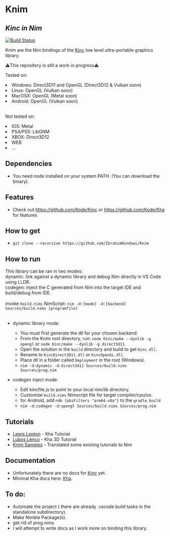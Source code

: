 # Knim
## _Kinc in Nim_

[![Build Status](https://travis-ci.org/joemccann/dillinger.svg?branch=master)](https://travis-ci.org/joemccann/dillinger)

Knim are the Nim bindings of the [Kinc](https://github.com/Kode/Kinc) low level ultra-portable graphics library.

⚠️This repository is still a work in progress⚠️

Tested on:
<li>Windows: Direct3D11 and OpenGL (Direct3D12 & Vulkan soon)</li> 
<li>Linux: OpenGL (Vulkan soon)</li>
<li>MacOSX: OpenGL (Metal soon)</li>
<li>Android: OpenGL (Vulkan soon)</li>

<br>Not tested on:
<li>IOS: Metal</li>
<li>PS4/PS5: LibGNM</li>
<li>XBOX: Direct3D12</li>
<li>WEB</li>
<li>...</li>

## Dependencies

- You need node installed on your system PATH. (You can download the binary).

## Features

- Check out https://github.com/Kode/Kinc or  https://github.com/Kode/Kha for features

## How to get

- ```git clone --recursive https://github.com/IbrahimHindawi/Knim```

## How to run

This library can be ran in two modes:<br>
dynamic: link against a dynamic library and debug Nim directly in VS Code using LLDB.<br>
codegen: inject the C generated from Nim into the target IDE and build/debug from IDE.<br><br>
invoke ```build.nims``` NimScript: ```nim -d:[mode] -d:[backend] Sources/build.nims [programfile]```<br><br>
- dynamic library mode:
    - You must first generate the dll for your chosen backend.
    - From the Knim root directory, run: ```node Kinc/make --dynlib -g opengl``` or ```node Kinc/make --dynlib -g direct3d11```.
    - Open the solution in the ```build``` directory and build to get ```Kinc.dll```.
    - Rename to ```KincDirect3D11.dll``` or ```KincOpenGL.dll```.
    - Place dll in a folder called ```Deployment``` in the root (Windows).
    - ```nim -d:dynamic -d:direct3d11 Sources/build.nims Sources/prog.nim```

- codegen inject mode:
    - Edit kincfile.js to point to your local nim/lib directory.
    - Customize ```build.nims``` Nimscript file for target compiler/cpu/os.
    - for Android, add ```ndk {abiFilters "arm64-v8a"}``` to the ```gradle.build```
    - ```nim -d:codegen -d:opengl Sources/build.nims Sources/prog.nim```

## Tutorials

- [Lewis Lepton](https://www.youtube.com/playlist?list=PL4neAtv21WOmmR5mKb7TQvEQHpMh1h0po) - Kha Tutorial
- [Lubos Lenco](https://github.com/luboslenco/kha3d_examples/wiki) - Kha 3D Tutorial
- [Knim Samples](https://github.com/IbrahimHindawi/Knim-Samples) - Translated some existing tutorials to Nim

## Documentation

- Unfortunately there are no docs for [Kinc](https://github.com/Kode/Kinc) yet.
- Minimal Kha docs here: [Kha](http://kha.tech/).

## To do:
- Automate the project ( there are already .vscode build tasks in the standalone subdirectory).
- Make Nimble Package(s).
- get rid of prog.nims
- I will attempt to write docs as I work more on binding this library.
